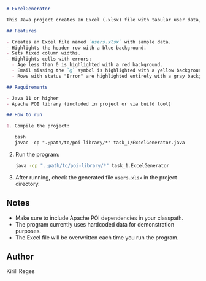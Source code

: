 
````markdown
# ExcelGenerator

This Java project creates an Excel (.xlsx) file with tabular user data, highlights errors, and applies formatting using the Apache POI library.

## Features

- Creates an Excel file named `users.xlsx` with sample data.
- Highlights the header row with a blue background.
- Sets fixed column widths.
- Highlights cells with errors:
  - Age less than 0 is highlighted with a red background.
  - Email missing the `@` symbol is highlighted with a yellow background.
  - Rows with status "Error" are highlighted entirely with a gray background.

## Requirements

- Java 11 or higher
- Apache POI library (included in project or via build tool)

## How to run

1. Compile the project:

   bash
   javac -cp ".;path/to/poi-library/*" task_1/ExcelGenerator.java
````

2. Run the program:

   ```bash
   java -cp ".;path/to/poi-library/*" task_1.ExcelGenerator
   ```

3. After running, check the generated file `users.xlsx` in the project directory.

## Notes

* Make sure to include Apache POI dependencies in your classpath.
* The program currently uses hardcoded data for demonstration purposes.
* The Excel file will be overwritten each time you run the program.

## Author

Kirill Reges

